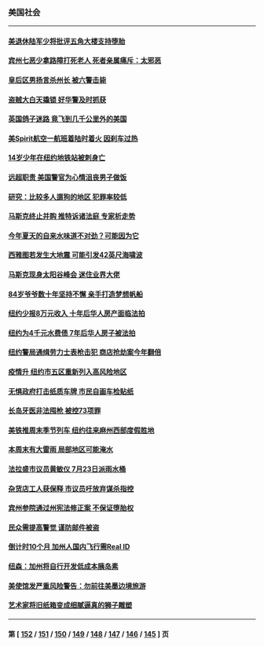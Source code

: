 ### 美国社会
---
#### [美退休陆军少将批评五角大楼支持堕胎](../../pages/ncid1078160/n13778044.md) 
#### [宾州七恶少拿路障打死老人 死者亲属痛斥：太邪恶](../../pages/ncid1078160/n13778173.md) 
#### [皇后区男扬言杀州长 被六警击毙](../../pages/ncid1078160/n13778163.md) 
#### [盗贼大白天撬锁 好华警及时抓获](../../pages/ncid1078160/n13778170.md) 
#### [英国鸽子迷路 竟飞到几千公里外的美国](../../pages/ncid1078160/n13778080.md) 
#### [美Spirit航空一航班着陆时着火 因刹车过热](../../pages/ncid1078160/n13777888.md) 
#### [14岁少年在纽约地铁站被刺身亡](../../pages/ncid1078160/n13777705.md) 
#### [远超职责 美国警官为心情沮丧男子做饭](../../pages/ncid1078160/n13777635.md) 
#### [研究：比较多人遛狗的地区 犯罪率较低](../../pages/ncid1078160/n13777459.md) 
#### [马斯克终止并购 推特诉诸法庭 专家析走势](../../pages/ncid1078160/n13777328.md) 
#### [今年夏天的自来水味道不对劲？可能因为它](../../pages/ncid1078160/n13777340.md) 
#### [西雅图若发生大地震 可能引发42英尺海啸波](../../pages/ncid1078160/n13777291.md) 
#### [马斯克现身太阳谷峰会 迷住业界大佬](../../pages/ncid1078160/n13777239.md) 
#### [84岁爷爷数十年坚持不懈 亲手打造梦想帆船](../../pages/ncid1078160/n13776987.md) 
#### [纽约少报8万元收入 十年后华人房产面临法拍](../../pages/ncid1078160/n13776905.md) 
#### [纽约为4千元水费债 7年后华人房子被法拍](../../pages/ncid1078160/n13776895.md) 
#### [纽约警局通缉劳力士表枪击犯 商店抢劫案今年翻倍](../../pages/ncid1078160/n13776901.md) 
#### [疫情升  纽约市五区重新列入高风险地区](../../pages/ncid1078160/n13776881.md) 
#### [无惧政府打击纸质车牌 市民自画车检贴纸](../../pages/ncid1078160/n13776893.md) 
#### [长岛牙医非法囤枪 被控73项罪](../../pages/ncid1078160/n13776897.md) 
#### [美铁推周末季节列车 纽约往来麻州西部度假胜地](../../pages/ncid1078160/n13776899.md) 
#### [本周末有大雷雨 局部地区可能淹水](../../pages/ncid1078160/n13776919.md) 
#### [法拉盛市议员黄敏仪 7月23日派雨水桶](../../pages/ncid1078160/n13776907.md) 
#### [杂货店工人获保释 市议员吁放弃谋杀指控](../../pages/ncid1078160/n13776911.md) 
#### [宾州参院通过州宪法修正案 不保证堕胎权](../../pages/ncid1078160/n13776786.md) 
#### [民众需提高警觉 谨防邮件被盗](../../pages/ncid1078160/n13776791.md) 
#### [倒计时10个月 加州人国内飞行需Real ID](../../pages/ncid1078160/n13776753.md) 
#### [纽森：加州将自行开发低成本胰岛素](../../pages/ncid1078160/n13776738.md) 
#### [美使馆发严重风险警告：勿前往美墨边境旅游](../../pages/ncid1078160/n13776731.md) 
#### [艺术家将旧纸箱变成细腻逼真的狮子雕塑](../../pages/ncid1078160/n13776508.md) 

---
#### 第 [ [152](./152.md) / [151](./151.md) / [150](./150.md) / [149](./149.md) / [148](./148.md) / [147](./147.md) / [146](./146.md) / [145](./145.md) ] 页
